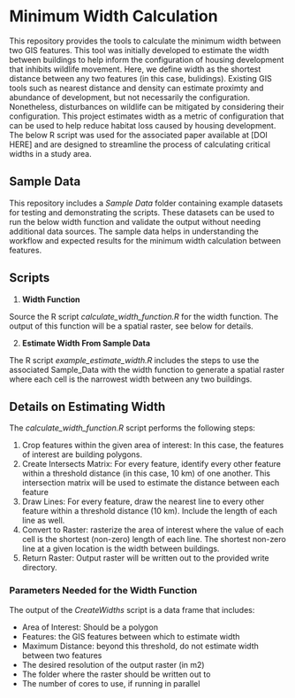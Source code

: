# Minimum Width Calculation 
This repository provides the tools to calculate the minimum width between two GIS features. This tool was initially developed to estimate the width between buildings to help inform the configuration of housing development that inhibits wildlife movement. Here, we define width as the shortest distance between any two features (in this case, bulidings). Existing GIS tools such as nearest distance and density can estimate proximty and abundance of development, but not necessarily the configuration. Nonetheless, disturbances on wildlife can be mitigated by considering their configuration. This project estimates width as a metric of configuration that can be used to help reduce habitat loss caused by housing development. The below R script was used for the associated paper available at [DOI HERE] and are designed to streamline the process of calculating critical widths in a study area. 

## Sample Data

This repository includes a *Sample Data* folder containing example datasets for testing and demonstrating the scripts. These datasets can be used to run the below width function and validate the output without needing additional data sources. The sample data helps in understanding the workflow and expected results for the minimum width calculation between features.

## Scripts
1. **Width Function**<br />
   
Source the R script *calculate_width_function.R* for the width function. The output of this function will be a spatial raster, see below for details.<br />

2. **Estimate Width From Sample Data**<br />

The R script *example_estimate_width.R* includes the steps to use the associated Sample_Data with the width function to generate a spatial raster where each cell is the narrowest width between any two buildings.<br />

## Details on Estimating Width
The *calculate_width_function.R* script performs the following steps:
1. Crop features within the given area of interest: In this case, the features of interest are building polygons.
2. Create Intersects Matrix: For every feature, identify every other feature within a threshold distance (in this case, 10 km) of one another. This intersection matrix will be used to estimate the distance between each feature
3. Draw Lines: For every feature, draw the nearest line to every other feature within a threshold distance (10 km). Include the length of each line as well. 
4. Convert to Raster: rasterize the area of interest where the value of each cell is the shortest (non-zero) length of each line. The shortest non-zero line at a given location is the width between buildings. 
5. Return Raster: Output raster will be written out to the provided write directory.

### Parameters Needed for the Width Function
The output of the *CreateWidths* script is a data frame that includes:
- Area of Interest: Should be a polygon
- Features: the GIS features between which to estimate width
- Maximum Distance: beyond this threshold, do not estimate width between two features
- The desired resolution of the output raster (in m2)
- The folder where the raster should be written out to
- The number of cores to use, if running in parallel
